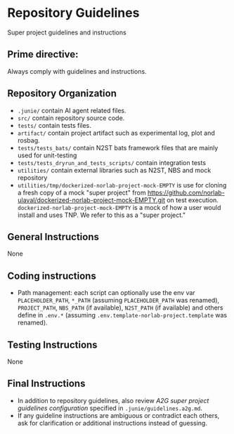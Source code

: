 # Repository Guidelines

Super project guidelines and instructions

## Prime directive:

Always comply with guidelines and instructions.

## Repository Organization

- `.junie/` contain AI agent related files.
- `src/` contain repository source code.
- `tests/` contain tests files.
- `artifact/` contain project artifact such as experimental log, plot and rosbag.
- `tests/tests_bats/` contain N2ST bats framework files that are mainly used for unit-testing
- `tests/tests_dryrun_and_tests_scripts/` contain integration tests
- `utilities/` contain external libraries such as N2ST, NBS and mock repository
- `utilities/tmp/dockerized-norlab-project-mock-EMPTY` is use for cloning a fresh copy of a mock "super project" from https://github.com/norlab-ulaval/dockerized-norlab-project-mock-EMPTY.git on test execution.
  `dockerized-norlab-project-mock-EMPTY` is a mock of how a user would install and uses TNP. We refer to this as a "super project."


## General Instructions

None

## Coding instructions

- Path management: each script can optionally use the env var `PLACEHOLDER_PATH`, `*_PATH` (assuming `PLACEHOLDER_PATH` was renamed), `PROJECT_PATH`, `NBS_PATH` (if available), `N2ST_PATH` (if available) and others define in `.env.*` (assuming `.env.template-norlab-project.template` was renamed).


## Testing Instructions

None

## Final Instructions

- In addition to repository guidelines, also review _A2G super project guidelines configuration_
  specified in `.junie/guidelines.a2g.md`.
- If any guideline instructions are ambiguous or contradict each others, ask for clarification or
  additional instructions instead of guessing.
